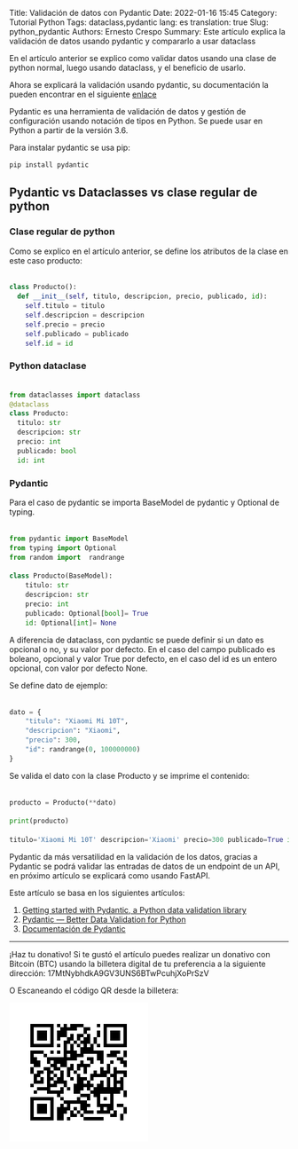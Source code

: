 Title: Validación de datos con Pydantic
Date:  2022-01-16 15:45
Category: Tutorial Python
Tags: dataclass,pydantic
lang: es
translation: true
Slug: python_pydantic
Authors: Ernesto Crespo
Summary: Este artículo explica la validación de datos usando pydantic y compararlo a usar dataclass



En el artículo anterior se explico como validar datos usando una clase de python normal, luego usando dataclass, y el beneficio de usarlo.

Ahora se explicará la validación usando pydantic, su documentación la pueden encontrar en el siguiente [enlace](https://pydantic-docs.helpmanual.io/)

Pydantic es una herramienta de validación de datos y gestión de configuración usando notación de tipos en Python. Se puede usar en Python a partir de la versión 3.6. 



Para instalar pydantic se usa pip:

```bash 
pip install pydantic 
```


## Pydantic vs Dataclasses vs clase regular de python


### Clase regular de python 

Como se explico en el artículo anterior, se define los atributos de la clase en este caso producto:

```python

class Producto():
  def __init__(self, titulo, descripcion, precio, publicado, id):
    self.titulo = titulo
    self.descripcion = descripcion
    self.precio = precio
    self.publicado = publicado 
    self.id = id
```

### Python dataclase

```python

from dataclasses import dataclass 
@dataclass 
class Producto:
  titulo: str
  descripcion: str
  precio: int
  publicado: bool
  id: int

```

### Pydantic

Para el caso de pydantic se importa BaseModel de pydantic y Optional de typing. 

```python

from pydantic import BaseModel
from typing import Optional 
from random import  randrange 

class Producto(BaseModel):
    titulo: str
    descripcion: str
    precio: int
    publicado: Optional[bool]= True 
    id: Optional[int]= None 

```

A diferencia de dataclass, con pydantic se puede definir si un dato es opcional o no, y su valor por defecto.  En el caso del campo publicado es boleano, opcional y valor True por defecto, en el caso del id es un entero opcional, con valor por defecto None. 


Se define dato de ejemplo: 

```python 

dato = {
    "titulo": "Xiaomi Mi 10T",
    "descripcion": "Xiaomi",
    "precio": 300, 
    "id": randrange(0, 100000000) 
}

```

Se valida el dato con la clase Producto y se imprime el contenido:

```python 

producto = Producto(**dato)

print(producto)

titulo='Xiaomi Mi 10T' descripcion='Xiaomi' precio=300 publicado=True id=59872935

```


Pydantic da más versatilidad en la validación de los datos, gracias a Pydantic se podrá validar las entradas de datos de un endpoint de un API, en próximo artículo se explicará como usando FastAPI.


Este artículo se basa en los siguientes artículos: 

1. [Getting started with Pydantic, a Python data validation library](https://medium.com/codex/getting-started-with-pydantic-as-a-data-validation-tool-in-api-development-2155deef37c4)
2. [Pydantic — Better Data Validation for Python](https://medium.com/short-bits/pydantic-better-data-validation-for-python-f4d2c07a7c)
3. [Documentación de Pydantic](https://pydantic-docs.helpmanual.io/)




---
¡Haz tu donativo!
Si te gustó el artículo puedes realizar un donativo con Bitcoin (BTC)
usando la billetera digital de tu preferencia a la siguiente
dirección: 17MtNybhdkA9GV3UNS6BTwPcuhjXoPrSzV

O Escaneando el código QR desde la billetera:

![17MtNybhdkA9GV3UNS6BTwPcuhjXoPrSzV](./images/17MtNybhdkA9GV3UNS6BTwPcuhjXoPrSzV.png)
